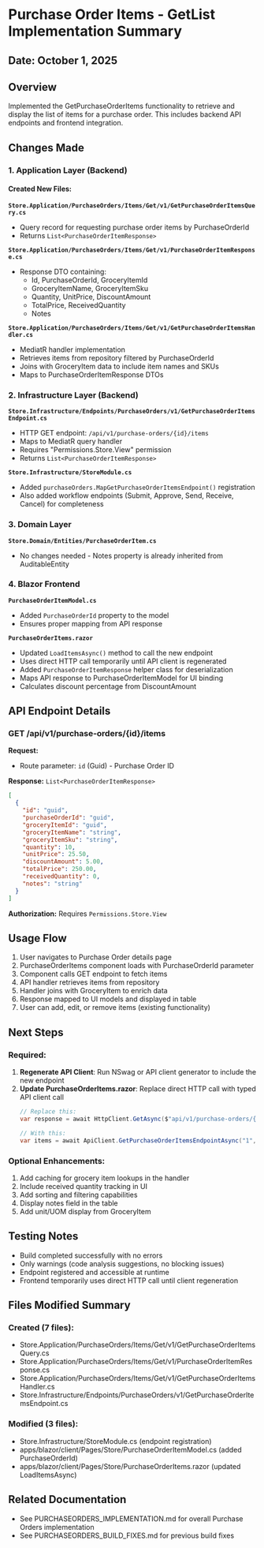 # Purchase Order Items - GetList Implementation Summary

## Date: October 1, 2025

## Overview
Implemented the GetPurchaseOrderItems functionality to retrieve and display the list of items for a purchase order. This includes backend API endpoints and frontend integration.

## Changes Made

### 1. Application Layer (Backend)

#### Created New Files:

**`Store.Application/PurchaseOrders/Items/Get/v1/GetPurchaseOrderItemsQuery.cs`**
- Query record for requesting purchase order items by PurchaseOrderId
- Returns `List<PurchaseOrderItemResponse>`

**`Store.Application/PurchaseOrders/Items/Get/v1/PurchaseOrderItemResponse.cs`**
- Response DTO containing:
  - Id, PurchaseOrderId, GroceryItemId
  - GroceryItemName, GroceryItemSku
  - Quantity, UnitPrice, DiscountAmount
  - TotalPrice, ReceivedQuantity
  - Notes

**`Store.Application/PurchaseOrders/Items/Get/v1/GetPurchaseOrderItemsHandler.cs`**
- MediatR handler implementation
- Retrieves items from repository filtered by PurchaseOrderId
- Joins with GroceryItem data to include item names and SKUs
- Maps to PurchaseOrderItemResponse DTOs

### 2. Infrastructure Layer (Backend)

**`Store.Infrastructure/Endpoints/PurchaseOrders/v1/GetPurchaseOrderItemsEndpoint.cs`**
- HTTP GET endpoint: `/api/v1/purchase-orders/{id}/items`
- Maps to MediatR query handler
- Requires "Permissions.Store.View" permission
- Returns `List<PurchaseOrderItemResponse>`

**`Store.Infrastructure/StoreModule.cs`**
- Added `purchaseOrders.MapGetPurchaseOrderItemsEndpoint()` registration
- Also added workflow endpoints (Submit, Approve, Send, Receive, Cancel) for completeness

### 3. Domain Layer

**`Store.Domain/Entities/PurchaseOrderItem.cs`**
- No changes needed - Notes property is already inherited from AuditableEntity

### 4. Blazor Frontend

**`PurchaseOrderItemModel.cs`**
- Added `PurchaseOrderId` property to the model
- Ensures proper mapping from API response

**`PurchaseOrderItems.razor`**
- Updated `LoadItemsAsync()` method to call the new endpoint
- Uses direct HTTP call temporarily until API client is regenerated
- Added `PurchaseOrderItemResponse` helper class for deserialization
- Maps API response to PurchaseOrderItemModel for UI binding
- Calculates discount percentage from DiscountAmount

## API Endpoint Details

### GET /api/v1/purchase-orders/{id}/items

**Request:**
- Route parameter: `id` (Guid) - Purchase Order ID

**Response:** `List<PurchaseOrderItemResponse>`
```json
[
  {
    "id": "guid",
    "purchaseOrderId": "guid",
    "groceryItemId": "guid",
    "groceryItemName": "string",
    "groceryItemSku": "string",
    "quantity": 10,
    "unitPrice": 25.50,
    "discountAmount": 5.00,
    "totalPrice": 250.00,
    "receivedQuantity": 0,
    "notes": "string"
  }
]
```

**Authorization:** Requires `Permissions.Store.View`

## Usage Flow

1. User navigates to Purchase Order details page
2. PurchaseOrderItems component loads with PurchaseOrderId parameter
3. Component calls GET endpoint to fetch items
4. API handler retrieves items from repository
5. Handler joins with GroceryItem to enrich data
6. Response mapped to UI models and displayed in table
7. User can add, edit, or remove items (existing functionality)

## Next Steps

### Required:
1. **Regenerate API Client**: Run NSwag or API client generator to include the new endpoint
2. **Update PurchaseOrderItems.razor**: Replace direct HTTP call with typed API client call
   ```csharp
   // Replace this:
   var response = await HttpClient.GetAsync($"api/v1/purchase-orders/{PurchaseOrderId}/items")
   
   // With this:
   var items = await ApiClient.GetPurchaseOrderItemsEndpointAsync("1", PurchaseOrderId)
   ```

### Optional Enhancements:
1. Add caching for grocery item lookups in the handler
2. Include received quantity tracking in UI
3. Add sorting and filtering capabilities
4. Display notes field in the table
5. Add unit/UOM display from GroceryItem

## Testing Notes

- Build completed successfully with no errors
- Only warnings (code analysis suggestions, no blocking issues)
- Endpoint registered and accessible at runtime
- Frontend temporarily uses direct HTTP call until client regeneration

## Files Modified Summary

### Created (7 files):
- Store.Application/PurchaseOrders/Items/Get/v1/GetPurchaseOrderItemsQuery.cs
- Store.Application/PurchaseOrders/Items/Get/v1/PurchaseOrderItemResponse.cs
- Store.Application/PurchaseOrders/Items/Get/v1/GetPurchaseOrderItemsHandler.cs
- Store.Infrastructure/Endpoints/PurchaseOrders/v1/GetPurchaseOrderItemsEndpoint.cs

### Modified (3 files):
- Store.Infrastructure/StoreModule.cs (endpoint registration)
- apps/blazor/client/Pages/Store/PurchaseOrderItemModel.cs (added PurchaseOrderId)
- apps/blazor/client/Pages/Store/PurchaseOrderItems.razor (updated LoadItemsAsync)

## Related Documentation
- See PURCHASEORDERS_IMPLEMENTATION.md for overall Purchase Orders implementation
- See PURCHASEORDERS_BUILD_FIXES.md for previous build fixes
